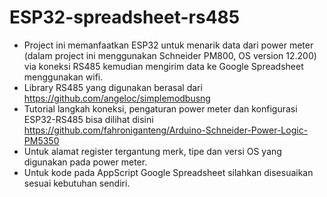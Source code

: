 # ESP32-spreadsheet-rs485
* Project ini memanfaatkan ESP32 untuk menarik data dari power meter (dalam project ini menggunakan Schneider PM800, OS version 12.200) via koneksi RS485 kemudian mengirim data ke Google Spreadsheet menggunakan wifi.
* Library RS485 yang digunakan berasal dari https://github.com/angeloc/simplemodbusng
* Tutorial langkah koneksi, pengaturan power meter dan konfigurasi ESP32-RS485 bisa dilihat disini https://github.com/fahroniganteng/Arduino-Schneider-Power-Logic-PM5350
* Untuk alamat register tergantung merk, tipe dan versi OS yang digunakan pada power meter.
* Untuk kode pada AppScript Google Spreadsheet silahkan disesuaikan sesuai kebutuhan sendiri.
